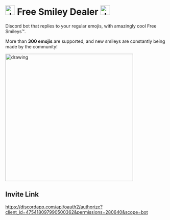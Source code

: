 # <img src="https://cdn.discordapp.com/emojis/520062583479468033.png" alt="drawing" height="30"/> Free Smiley Dealer <img src="https://cdn.discordapp.com/emojis/520062574205730827.png" alt="drawing" height="30"/>


Discord bot that replies to your regular emojis, with amazingly cool Free Smileys™.

More than **300 emojis** are supported, and new smileys are constantly being made by the community!

<img src="https://i.ibb.co/bQHD22v/Screenshot-1.png" alt="drawing" height="400"/>

## Invite Link
https://discordapp.com/api/oauth2/authorize?client_id=475418097990500362&permissions=280640&scope=bot
